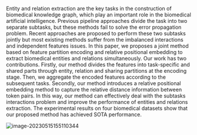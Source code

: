 Entity and relation extraction are the key tasks in the construction of biomedical knowledge graph, which play an important role in the biomedical artificial intelligence. Previous pipeline approaches divide the task into two separate subtasks, but these methods fail to solve the error propagation problem. Recent approaches are proposed to perform these two subtasks jointly but most existing methods suffer from the imbalanced interactions and independent features issues. In this paper, we proposes a joint method based on feature partition encoding and relative positional embedding to extract biomedical entities and relations simultaneously. Our work has two contributions. Firstly, our method divides the features into task-specific and shared parts through entity, relation and sharing partitions at the encoding stage. Then, we aggregate the encoded features according to the subsequent tasks. Secondly, our method introduces a relative positional embedding method to capture the relative distance information between token pairs. In this way, our method can effectively deal with the subtasks interactions problem and improve the performance of entities and relations extraction. The experimental results on four biomedical datasets show that our proposed method has achieved SOTA performance.

![image-20230515155110344](https://github.com/StudentHongCheng/FPE/blob/main/FIG1.png?raw=true)
